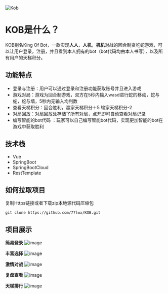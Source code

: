 
![Kob](https://cdn.acwing.com/media/file_system/file/application/icon/1_d7f3b93efd-kob_D25f2sT.png)

# KOB是什么？

KOB别名King Of Bot，一款实现**人人**，**人机**，**机机**对战的回合制贪吃蛇游戏，可以让用户登录，注册，并且看到本人拥有的bot（bot代码均由本人书写），以及所有用户的天梯积分。


## 功能特点
*  登录与注册：用户可以通过登录和注册功能获取账号并且进入游戏
*  游戏对局：游戏为回合制游戏，双方在5秒内输入wasd进行蛇的移动，蛇与蛇，蛇与墙，5秒内无输入均判数
*  查看天梯积分：回合胜利，赢家天梯积分＋5   输家天梯积分-2
*  对局回放：对局回放处存储了所有对局，点开即可自动查看对局记录
*  编写智能的bot代码 ：玩家可以自己编写智能bot代码，实现更加智能的bot在游戏中获取胜利
## 技术栈
*  Vue
* SpringBoot
* SpringBootCloud
*  RestTemplate
## 如何拉取项目

复制Https链接或者下载zip本地源代码压缩包
```
git clone https://github.com/77lwx/KOB.git
```


## 项目展示
**简易登录**
![image](https://github.com/user-attachments/assets/0256b062-f01b-459d-a116-7295e2d9548d)

**丰富选择**
![image](https://github.com/user-attachments/assets/9bdc4552-165b-4060-8401-80f75af6ebb1)

**激情对战**
![image](https://github.com/user-attachments/assets/05548019-c698-4695-9362-e4587577cd23)

**复盘查看**
![image](https://github.com/user-attachments/assets/83a440a7-136e-4817-98f9-5e3fc0c07d65)

**天梯排行**
![image](https://github.com/user-attachments/assets/71eecad1-9c4f-43c8-bbcf-5f2edb1f4814)
